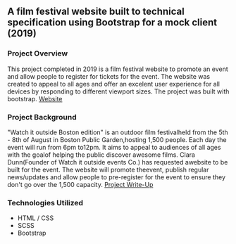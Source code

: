 ## A film festival website built to technical specification using Bootstrap for a mock client (2019)
### Project Overview
This project completed in 2019 is a film festival website to promote an event and allow people to register for tickets for the event. The website was created to appeal to all ages and offer an excelent user experience for all devices by responding to different viewport sizes. The project was built with bootstrap. [Website](https://mint-made.github.io/watch-it-outside/ "Watch it Outside - Film Festival")

### Project Background
"Watch it outside Boston edition" is an outdoor film festivalheld from the 5th - 8th of August in Boston Public Garden,hosting 1,500 people. Each day the event will run from 6pm to12pm. It aims to appeal to audiences of all ages with the goalof helping the public discover awesome films. Clara Dunn(Founder of Watch it outside events Co.) has requested awebsite to be built for the event. The website will promote theevent, publish regular news/updates and allow people to pre-register for the event to ensure they don't go over the 1,500 capacity. [Project Write-Up](https://github.com/mint-made/watch-it-outside/blob/master/Project%20Design%20Brief "Project Design Brief.pdf")

### Technologies Utilized
- HTML / CSS
- SCSS
- Bootstrap
